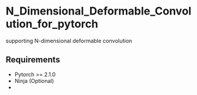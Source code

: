 # N_Dimensional_Deformable_Convolution_for_pytorch
supporting N-dimensional  deformable convolution    

## Requirements   
- Pytorch >= 2.1.0
- Ninja (Optional)
- 
